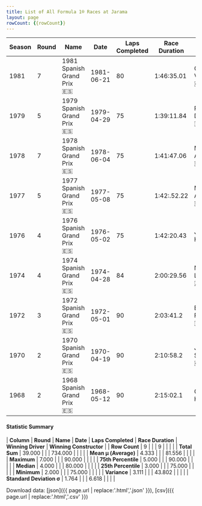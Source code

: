 ```yaml
---
title: List of All Formula 1® Races at Jarama
layout: page
rowCount: {{rowCount}}
---
```


| Season | Round | Name | Date | Laps Completed | Race Duration | Winning Driver | Winning Constructor |
|--|--|--|--|--|--|--|--|
| 1981 | 7 | 1981 Spanish Grand Prix 🇪🇸 | 1981-06-21 | 80 | 1:46:35.01 | Gilles Villeneuve 🇨🇦 | Ferrari 🇮🇹 |
| 1979 | 5 | 1979 Spanish Grand Prix 🇪🇸 | 1979-04-29 | 75 | 1:39:11.84 | Patrick Depailler 🇫🇷 | Ligier 🇫🇷 |
| 1978 | 7 | 1978 Spanish Grand Prix 🇪🇸 | 1978-06-04 | 75 | 1:41:47.06 | Mario Andretti 🇺🇸 | Team Lotus 🇬🇧 |
| 1977 | 5 | 1977 Spanish Grand Prix 🇪🇸 | 1977-05-08 | 75 | 1:42:.52.22 | Mario Andretti 🇺🇸 | Team Lotus 🇬🇧 |
| 1976 | 4 | 1976 Spanish Grand Prix 🇪🇸 | 1976-05-02 | 75 | 1:42:20.43 | James Hunt 🇬🇧 | McLaren 🇬🇧 |
| 1974 | 4 | 1974 Spanish Grand Prix 🇪🇸 | 1974-04-28 | 84 | 2:00:29.56 | Niki Lauda 🇦🇹 | Ferrari 🇮🇹 |
| 1972 | 3 | 1972 Spanish Grand Prix 🇪🇸 | 1972-05-01 | 90 | 2:03:41.2 | Emerson Fittipaldi 🇧🇷 | Team Lotus 🇬🇧 |
| 1970 | 2 | 1970 Spanish Grand Prix 🇪🇸 | 1970-04-19 | 90 | 2:10:58.2 | Jackie Stewart 🇬🇧 | March 🇬🇧 |
| 1968 | 2 | 1968 Spanish Grand Prix 🇪🇸 | 1968-05-12 | 90 | 2:15:02.1 | Graham Hill 🇬🇧 | Lotus-Ford 🇬🇧 |

#### Statistic Summary

| **Column** | **Round** | **Name** | **Date** | **Laps Completed** | **Race Duration** | **Winning Driver** | **Winning Constructor** |
| **Row Count** | 9 |  |  | 9 |  |  |  |
| **Total Sum** | 39.000 |  |  | 734.000 |  |  |  |
| **Mean μ (Average)** | 4.333 |  |  | 81.556 |  |  |  |
| **Maximum** | 7.000 |  |  | 90.000 |  |  |  |
| **75th Percentile** | 5.000 |  |  | 90.000 |  |  |  |
| **Median** | 4.000 |  |  | 80.000 |  |  |  |
| **25th Percentile** | 3.000 |  |  | 75.000 |  |  |  |
| **Minimum** | 2.000 |  |  | 75.000 |  |  |  |
| **Variance** | 3.111 |  |  | 43.802 |  |  |  |
| **Standard Deviation σ** | 1.764 |  |  | 6.618 |  |  |  |

Download data: [json]({{ page.url | replace:'.html','.json' }}), [csv]({{ page.url | replace:'.html','.csv' }})
